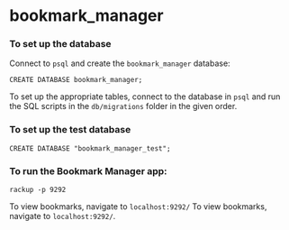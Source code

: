 # bookmark_manager

### To set up the database

Connect to `psql` and create the `bookmark_manager` database:

```
CREATE DATABASE bookmark_manager;
```

To set up the appropriate tables, connect to the database in `psql` and run the SQL scripts in the `db/migrations` folder in the given order.

### To set up the test database

```
CREATE DATABASE "bookmark_manager_test";
```

### To run the Bookmark Manager app:

```
rackup -p 9292
```

To view bookmarks, navigate to `localhost:9292/`
To view bookmarks, navigate to `localhost:9292/`.
